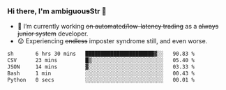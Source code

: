 ### Hi there, I'm ambiguou~~s~~Str 👋

<!--
**ambiguoustexture/ambiguoustexture** is a ✨ _special_ ✨ repository because its `README.md` (this file) appears on your GitHub profile.

Here are some ideas to get you started:
-->
- 🔭 I’m currently working ~~on automated/low-latency trading~~ as a ~~always junior system~~ developer.
- :worried: Experiencing ~~endless~~ imposter syndrome still, and even worse.

<!--START_SECTION:waka-->

```txt
sh       6 hrs 30 mins   ██████████████████████▓░░   90.83 %
CSV      23 mins         █▒░░░░░░░░░░░░░░░░░░░░░░░   05.40 %
JSON     14 mins         ▓░░░░░░░░░░░░░░░░░░░░░░░░   03.33 %
Bash     1 min           ░░░░░░░░░░░░░░░░░░░░░░░░░   00.43 %
Python   0 secs          ░░░░░░░░░░░░░░░░░░░░░░░░░   00.01 %
```

<!--END_SECTION:waka-->
